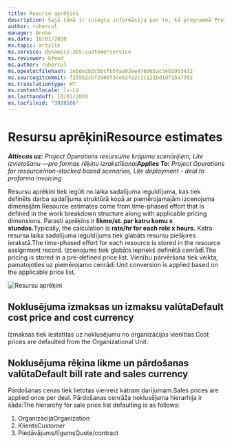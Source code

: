 ```yaml
---
title: Resursu aprēķini
description: Šajā tēmā ir sniegta informācija par to, kā programmā Project Operations tiek veikti resursu aprēķini.
author: ruhercul
manager: Annbe
ms.date: 10/01/2020
ms.topic: article
ms.service: dynamics-365-customerservice
ms.reviewer: kfend
ms.author: ruhercul
ms.openlocfilehash: 2ebde2b3c5bcfb5faa02ee476065ac34b1953432
ms.sourcegitcommit: f255b2cbf290973ce62fe2c1c121bd1df15a7392
ms.translationtype: HT
ms.contentlocale: lv-LV
ms.lasthandoff: 10/01/2020
ms.locfileid: "3928586"
---
```

# <a name="resource-estimates"></a><span data-ttu-id="e5def-103">Resursu aprēķini</span><span class="sxs-lookup"><span data-stu-id="e5def-103">Resource estimates</span></span>

<span data-ttu-id="e5def-104">_**Attiecas uz:** Project Operations resursu/ne krājumu scenārijiem, Lite izvietošanu —pro formas rēķinu izrakstīšanai_</span><span class="sxs-lookup"><span data-stu-id="e5def-104">_**Applies To:** Project Operations for resource/non-stocked based scenarios, Lite deployment - deal to proforma invoicing_</span></span>

<span data-ttu-id="e5def-105">Resursu aprēķini tiek iegūti no laika sadalījuma ieguldījuma, kas tiek definēts darba sadalījuma struktūrā kopā ar piemērojamajām izcenojuma dimensijām.</span><span class="sxs-lookup"><span data-stu-id="e5def-105">Resource estimates come from time-phased effort that is defined in the work breakdown structure along with applicable pricing dimensions.</span></span> <span data-ttu-id="e5def-106">Parasti aprēķins ir **likme/st. par katru komu x stundas.**</span><span class="sxs-lookup"><span data-stu-id="e5def-106">Typically, the calculation is **rate/hr for each role x hours.**</span></span> <span data-ttu-id="e5def-107">Katra resursa laika sadalījuma ieguldījums tiek glabāts resursu piešķires ierakstā.</span><span class="sxs-lookup"><span data-stu-id="e5def-107">The time-phased effort for each resource is stored in the resource assignment record.</span></span> <span data-ttu-id="e5def-108">Izcenojums tiek glabāts iepriekš definētā cenrādī.</span><span class="sxs-lookup"><span data-stu-id="e5def-108">The pricing is stored in a pre-defined price list.</span></span> <span data-ttu-id="e5def-109">Vienību pārvēršana tiek veikta, pamatojoties uz piemērojamo cenrādi.</span><span class="sxs-lookup"><span data-stu-id="e5def-109">Unit conversion is applied based on the applicable price list.</span></span>

![Resursu aprēķini](./media/navigation12.png)

## <a name="default-cost-price-and-cost-currency"></a><span data-ttu-id="e5def-111">Noklusējuma izmaksas un izmaksu valūta</span><span class="sxs-lookup"><span data-stu-id="e5def-111">Default cost price and cost currency</span></span>

<span data-ttu-id="e5def-112">Izmaksas tiek iestatītas uz noklusējumu no organizācijas vienības.</span><span class="sxs-lookup"><span data-stu-id="e5def-112">Cost prices are defaulted from the Organizational Unit.</span></span>

## <a name="default-bill-rate-and-sales-currency"></a><span data-ttu-id="e5def-113">Noklusējuma rēķina likme un pārdošanas valūta</span><span class="sxs-lookup"><span data-stu-id="e5def-113">Default bill rate and sales currency</span></span>

<span data-ttu-id="e5def-114">Pārdošanas cenas tiek lietotas vienreiz katram darījumam.</span><span class="sxs-lookup"><span data-stu-id="e5def-114">Sales prices are applied once per deal.</span></span> <span data-ttu-id="e5def-115">Pārdošanas cenrāža noklusējuma hierarhija ir šāda:</span><span class="sxs-lookup"><span data-stu-id="e5def-115">The hierarchy for sale price list defaulting is as follows:</span></span>

1. <span data-ttu-id="e5def-116">Organizācija</span><span class="sxs-lookup"><span data-stu-id="e5def-116">Organization</span></span>
2. <span data-ttu-id="e5def-117">Klients</span><span class="sxs-lookup"><span data-stu-id="e5def-117">Customer</span></span>
3. <span data-ttu-id="e5def-118">Piedāvājums/līgums</span><span class="sxs-lookup"><span data-stu-id="e5def-118">Quote/contract</span></span>
